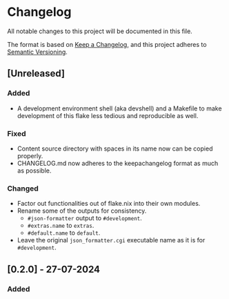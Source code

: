 # Changelog

All notable changes to this project will be documented in this file.

The format is based on [Keep a Changelog](https://keepachangelog.com/en/1.1.0/),
and this project adheres to [Semantic Versioning](https://semver.org/spec/v2.0.0.html).

## [Unreleased]

### Added
- A development environment shell (aka devshell) and a Makefile to make development of this flake less tedious and reproducible as well.

### Fixed
- Content source directory with spaces in its name now can be copied properly.
- CHANGELOG.md now adheres to the keepachangelog format as much as possible.

### Changed
- Factor out functionalities out of flake.nix into their own modules.
- Rename some of the outputs for consistency.
    - `#json-formatter` output to `#development`.
    - `#extras.name` to `extras`.
    - `#default.name` to `default`.
- Leave the original `json_formatter.cgi` executable name as it is for 
`#development`.


## [0.2.0] - 27-07-2024

### Added
- Enable a functionality to add audio packs.
- Also refactor the mods installer function so user can add or remove 
mods/audio packs within a variable attribute set instead of going around all over
the place in the flake.nix file.
- Document about overriding user directory path at runtime via 
`cdda-tiles-launcher` in README.md

- Maybe add tilesets support later if I'd need it?

## [0.1.0.0] - 24-07-2024

Initial release.
